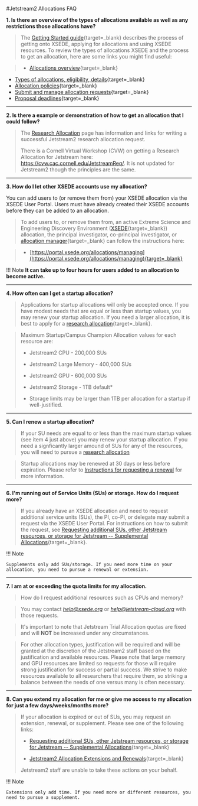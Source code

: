 #Jetstream2 Allocations FAQ

 **1. Is there an overview of the types of allocations available as well as any restrictions those allocations have?**

> The [Getting Started guide](https://www.xsede.org/for-users/getting-started){target=_blank} describes the process of getting onto XSEDE, applying for allocations and using XSEDE resources. To review the types of allocations XSEDE and the process to get an allocation, here are some links you might find useful:

>  *   [Allocations overview](https://www.xsede.org/web/guest/allocations){target=_blank}
  *   [Types of allocations, eligibility, details](https://www.xsede.org/web/xup/documentation-overview#allocations-types){target=_blank}
  *   [Allocation policies](https://portal.xsede.org/allocation-policies){target=_blank}
  *   [Submit and manage allocation requests](https://www.xsede.org/group/xup/submit-request){target=_blank}
  *   [Proposal deadlines](https://portal.xsede.org/allocations/research#schedule){target=_blank}
---

  **2.  Is there a example or demonstration of how to get an allocation that I could follow?**

> The [Research Allocation](../alloc/research.md) page has information and links for writing a successful Jetstream2 research allocation request.
>
> There is a Cornell Virtual Workshop (CVW) on getting a Research Allocation for Jetstream here: https://cvw.cac.cornell.edu/JetstreamReq/. It is not updated for Jetstream2 though the principles are the same.

---

   **3. How do I let other XSEDE accounts use my allocation?**

You can add users to (or remove them from) your XSEDE allocation via the XSEDE User Portal. Users must have already created their XSEDE accounts before they can be added to an allocation.

> To add users to, or remove them from, an active Extreme Science and Engineering Discovery Environment ([XSEDE](https://www.xsede.org/documents/527334/695761/what-is-XSEDE.pdf){target=_blank}) allocation, the principal investigator, co-principal investigator, or [allocation manager](https://portal.xsede.org/allocations/managing#manageusers){target=_blank} can follow the instructions here:

>  * [https://portal.xsede.org/allocations/managing](https://portal.xsede.org/allocations/managing){target=_blank}

!!! Note
    **It can take up to four hours for users added to an allocation to become active.**

---

   **4. How often can I get a startup allocation?**

> Applications for startup allocations will only be accepted once. If you have modest needs that are equal or less than startup values, you may renew your startup allocation. If you need a larger allocation, it is best to apply for a [research allocation](https://portal.xsede.org/allocations/research){target=_blank}.

> Maximum Startup/Campus Champion Allocation values for each resource are:<br>
> * Jetstream2 CPU - 200,000 SUs<br>
> * Jetstream2 Large Memory - 400,000 SUs<br>
> * Jetstream2 GPU - 600,000 SUs<br>
> * Jetstream2 Storage - 1TB default*<p>
>
> * Storage limits may be larger than 1TB per allocation for a startup if well-justified.

---

**5. Can I renew a startup allocation?**

> If your SU needs are equal to or less than the maximum startup values (see item 4 just above) you may renew your startup allocation. If you need a signficantly larger amound of SUs for any of the resources, you will need to pursue a [research allocation](../alloc/research.md)

> Startup allocations may be renewed at 30 days or less before expiration. Please refer to [Instructions for requesting a renewal](https://docs.jetstream-cloud.org/alloc/renew-extend/#instructions-for-requesting-a-renewal) for more information.

---

  **6. I'm running out of Service Units (SUs) or storage. How do I request more?**

> If you already have an XSEDE allocation and need to request additional service units (SUs), the PI, co-PI, or delegate may submit a request via the XSEDE User Portal. For instructions on how to submit the request, see [Requesting additional SUs, other Jetstream resources, or storage for Jetstream -- Supplemental Allocations](../alloc/supplement.md){target=_blank}.

!!! Note

    Supplements only add SUs/storage. If you need more time on your allocation, you need to pursue a renewal or extension.
---

  **7. I am at or exceeding the quota limits for my allocation.**

> How do I request additional resources such as CPUs and memory?

> You may contact *help@xsede.org* or *help@jetstream-cloud.org* with those requests.

> It's important to note that Jetstream Trial Allocation quotas are fixed and will **NOT** be increased under any circumstances.

> For other allocation types, justification will be required and will be granted at the discretion of the Jetstream2 staff based on the justification and available resources. Please note that large memory and GPU resources are limited so requests for those will require strong justification for success or partial success. We strive to make resources available to all researchers that require them, so striking a balance between the needs of one versus many is often necessary.

---

**8. Can you extend my allocation for me or give me access to my allocation for just a few days/weeks/months more?**

> If your allocation is expired or out of SUs, you may request an extension, renewal, or supplement. Please see one of the following links:
>
> * [Requesting additional SUs, other Jetstream resources, or storage for Jetstream -- Supplemental Allocations](../alloc/supplement.md){target=_blank}
>
> * [Jetstream2 Allocation Extensions and Renewals](../alloc/renew-extend.md){target=_blank}
>
> Jetstream2 staff are unable to take these actions on your behalf.

!!! Note

    Extensions only add time. If you need more or different resources, you need to pursue a supplement.
